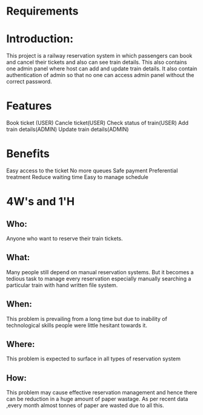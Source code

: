 # Requirements

# Introduction: 
This project is a railway reservation system in which passengers can book and cancel their tickets and also can see train details.
This also contains one admin panel where host can add and update train details.
It also contain authentication of admin so that no one can access admin panel without the correct password.

# Features 
Book ticket (USER)
Cancle ticket(USER)
Check status of train(USER)
Add train details(ADMIN)
Update train details(ADMIN)

# Benefits
Easy access to the ticket
No more queues
Safe payment
Preferential treatment
Reduce waiting time
Easy to manage schedule

# 4W's and 1'H

## Who:

Anyone who want to reserve their train tickets.

## What:

Many people still depend on manual reservation systems. But it becomes a tedious task to manage every reservation especially manually searching a particular train with hand written file system.

## When:

This problem is prevailing from a long time but due to inability of technological skills people were little hesitant towards it.

## Where:

This problem is expected to surface in all types of reservation system

## How:

This problem may cause effective reservation management and hence there can be reduction in a huge amount of paper wastage. As per recent data ,every month almost tonnes of paper are wasted due to all this.



